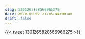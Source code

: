```yaml
---
slug: 1301265828566966275
date: 2020-09-02 21:08:44+00:00
draft: false
---
```


{{< tweet 1301265828566966275 >}}
